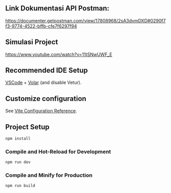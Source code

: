 
## Link Dokumentasi API Postman:
https://documenter.getpostman.com/view/17808968/2sA3dvmDXD#0290f7f3-9774-4522-bffb-cfe7f6297f94

## Simulasi Project
https://www.youtube.com/watch?v=11tSNwUWF_E







## Recommended IDE Setup

[VSCode](https://code.visualstudio.com/) + [Volar](https://marketplace.visualstudio.com/items?itemName=Vue.volar) (and disable Vetur).

## Customize configuration

See [Vite Configuration Reference](https://vitejs.dev/config/).

## Project Setup

```sh
npm install
```

### Compile and Hot-Reload for Development

```sh
npm run dev
```

### Compile and Minify for Production

```sh
npm run build
```
